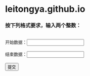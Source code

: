 # leitongya.github.io
<html>
<head> <title>提交任意2个整数的页面</title> </head>
<body>
<h3> 按下列格式要求，输入两个整数：</h3><br>
<form action="ch07_2_show.jsp" method="post">
    开始数据：<input name="shuju1"><br><br>
    结束数据：<input name="shuju2"><br><br>
    <input type=submit  value="提交">
</form>
</body>
</html>
